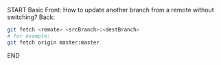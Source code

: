 START
Basic
Front: How to update another branch from a remote without switching?
Back: 
```sh
git fetch <remote> <srcBranch>:<destBranch>
# for example:
git fetch origin master:master
```
<!--ID: 1745138945656-->
END

